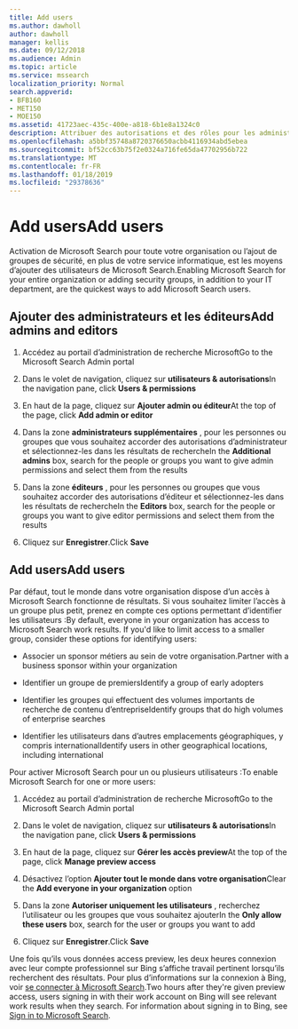 ```yaml
---
title: Add users
ms.author: dawholl
author: dawholl
manager: kellis
ms.date: 09/12/2018
ms.audience: Admin
ms.topic: article
ms.service: mssearch
localization_priority: Normal
search.appverid:
- BFB160
- MET150
- MOE150
ms.assetid: 41723aec-435c-400e-a818-6b1e8a1324c0
description: Attribuer des autorisations et des rôles pour les administrateurs, les éditeurs et les utilisateurs dans le portail d’administration de recherche Microsoft
ms.openlocfilehash: a5bbf35748a8720376650acbb4116934abd5ebea
ms.sourcegitcommit: bf52cc63b75f2e0324a716fe65da47702956b722
ms.translationtype: MT
ms.contentlocale: fr-FR
ms.lasthandoff: 01/18/2019
ms.locfileid: "29378636"
---
```

# <a name="add-users"></a><span data-ttu-id="2b352-103">Add users</span><span class="sxs-lookup"><span data-stu-id="2b352-103">Add users</span></span>

<span data-ttu-id="2b352-104">Activation de Microsoft Search pour toute votre organisation ou l’ajout de groupes de sécurité, en plus de votre service informatique, est les moyens d’ajouter des utilisateurs de Microsoft Search.</span><span class="sxs-lookup"><span data-stu-id="2b352-104">Enabling Microsoft Search for your entire organization or adding security groups, in addition to your IT department, are the quickest ways to add Microsoft Search users.</span></span>
  
## <a name="add-admins-and-editors"></a><span data-ttu-id="2b352-105">Ajouter des administrateurs et les éditeurs</span><span class="sxs-lookup"><span data-stu-id="2b352-105">Add admins and editors</span></span>

1. <span data-ttu-id="2b352-106">Accédez au portail d’administration de recherche Microsoft</span><span class="sxs-lookup"><span data-stu-id="2b352-106">Go to the Microsoft Search Admin portal</span></span>
    
2. <span data-ttu-id="2b352-107">Dans le volet de navigation, cliquez sur **utilisateurs &amp; autorisations**</span><span class="sxs-lookup"><span data-stu-id="2b352-107">In the navigation pane, click **Users &amp; permissions**</span></span>
    
3. <span data-ttu-id="2b352-108">En haut de la page, cliquez sur **Ajouter admin ou éditeur**</span><span class="sxs-lookup"><span data-stu-id="2b352-108">At the top of the page, click **Add admin or editor**</span></span>
    
4. <span data-ttu-id="2b352-109">Dans la zone **administrateurs supplémentaires** , pour les personnes ou groupes que vous souhaitez accorder des autorisations d’administrateur et sélectionnez-les dans les résultats de recherche</span><span class="sxs-lookup"><span data-stu-id="2b352-109">In the **Additional admins** box, search for the people or groups you want to give admin permissions and select them from the results</span></span> 
    
5. <span data-ttu-id="2b352-110">Dans la zone **éditeurs** , pour les personnes ou groupes que vous souhaitez accorder des autorisations d’éditeur et sélectionnez-les dans les résultats de recherche</span><span class="sxs-lookup"><span data-stu-id="2b352-110">In the **Editors** box, search for the people or groups you want to give editor permissions and select them from the results</span></span> 
    
6. <span data-ttu-id="2b352-111">Cliquez sur **Enregistrer**.</span><span class="sxs-lookup"><span data-stu-id="2b352-111">Click **Save**</span></span>
    
## <a name="add-users"></a><span data-ttu-id="2b352-112">Add users</span><span class="sxs-lookup"><span data-stu-id="2b352-112">Add users</span></span>

<span data-ttu-id="2b352-p101">Par défaut, tout le monde dans votre organisation dispose d’un accès à Microsoft Search fonctionne de résultats. Si vous souhaitez limiter l’accès à un groupe plus petit, prenez en compte ces options permettant d’identifier les utilisateurs :</span><span class="sxs-lookup"><span data-stu-id="2b352-p101">By default, everyone in your organization has access to Microsoft Search work results. If you'd like to limit access to a smaller group, consider these options for identifying users:</span></span>
  
- <span data-ttu-id="2b352-115">Associer un sponsor métiers au sein de votre organisation.</span><span class="sxs-lookup"><span data-stu-id="2b352-115">Partner with a business sponsor within your organization</span></span>
    
- <span data-ttu-id="2b352-116">Identifier un groupe de premiers</span><span class="sxs-lookup"><span data-stu-id="2b352-116">Identify a group of early adopters</span></span>
    
- <span data-ttu-id="2b352-117">Identifier les groupes qui effectuent des volumes importants de recherche de contenu d’entreprise</span><span class="sxs-lookup"><span data-stu-id="2b352-117">Identify groups that do high volumes of enterprise searches</span></span>
    
- <span data-ttu-id="2b352-118">Identifier les utilisateurs dans d’autres emplacements géographiques, y compris international</span><span class="sxs-lookup"><span data-stu-id="2b352-118">Identify users in other geographical locations, including international</span></span>
    
<span data-ttu-id="2b352-119">Pour activer Microsoft Search pour un ou plusieurs utilisateurs :</span><span class="sxs-lookup"><span data-stu-id="2b352-119">To enable Microsoft Search for one or more users:</span></span>
  
1. <span data-ttu-id="2b352-120">Accédez au portail d’administration de recherche Microsoft</span><span class="sxs-lookup"><span data-stu-id="2b352-120">Go to the Microsoft Search Admin portal</span></span>
    
2. <span data-ttu-id="2b352-121">Dans le volet de navigation, cliquez sur **utilisateurs &amp; autorisations**</span><span class="sxs-lookup"><span data-stu-id="2b352-121">In the navigation pane, click **Users &amp; permissions**</span></span>
    
3. <span data-ttu-id="2b352-122">En haut de la page, cliquez sur **Gérer les accès preview**</span><span class="sxs-lookup"><span data-stu-id="2b352-122">At the top of the page, click **Manage preview access**</span></span>
    
4. <span data-ttu-id="2b352-123">Désactivez l’option **Ajouter tout le monde dans votre organisation**</span><span class="sxs-lookup"><span data-stu-id="2b352-123">Clear the **Add everyone in your organization** option</span></span> 
    
5. <span data-ttu-id="2b352-124">Dans la zone **Autoriser uniquement les utilisateurs** , recherchez l’utilisateur ou les groupes que vous souhaitez ajouter</span><span class="sxs-lookup"><span data-stu-id="2b352-124">In the **Only allow these users** box, search for the user or groups you want to add</span></span> 
    
6. <span data-ttu-id="2b352-125">Cliquez sur **Enregistrer**.</span><span class="sxs-lookup"><span data-stu-id="2b352-125">Click **Save**</span></span>
    
<span data-ttu-id="2b352-p102">Une fois qu’ils vous données access preview, les deux heures connexion avec leur compte professionnel sur Bing s’affiche travail pertinent lorsqu’ils recherchent des résultats. Pour plus d’informations sur la connexion à Bing, voir [se connecter à Microsoft Search](use/sign-in.md).</span><span class="sxs-lookup"><span data-stu-id="2b352-p102">Two hours after they're given preview access, users signing in with their work account on Bing will see relevant work results when they search. For information about signing in to Bing, see [Sign in to Microsoft Search](use/sign-in.md).</span></span>